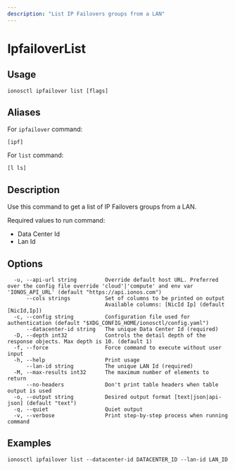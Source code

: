 ```yaml
---
description: "List IP Failovers groups from a LAN"
---
```


# IpfailoverList

## Usage

```text
ionosctl ipfailover list [flags]
```

## Aliases

For `ipfailover` command:

```text
[ipf]
```

For `list` command:

```text
[l ls]
```

## Description

Use this command to get a list of IP Failovers groups from a LAN.

Required values to run command:

* Data Center Id
* Lan Id

## Options

```text
  -u, --api-url string         Override default host URL. Preferred over the config file override 'cloud'|'compute' and env var 'IONOS_API_URL' (default "https://api.ionos.com")
      --cols strings           Set of columns to be printed on output 
                               Available columns: [NicId Ip] (default [NicId,Ip])
  -c, --config string          Configuration file used for authentication (default "$XDG_CONFIG_HOME/ionosctl/config.yaml")
      --datacenter-id string   The unique Data Center Id (required)
  -D, --depth int32            Controls the detail depth of the response objects. Max depth is 10. (default 1)
  -f, --force                  Force command to execute without user input
  -h, --help                   Print usage
      --lan-id string          The unique LAN Id (required)
  -M, --max-results int32      The maximum number of elements to return
      --no-headers             Don't print table headers when table output is used
  -o, --output string          Desired output format [text|json|api-json] (default "text")
  -q, --quiet                  Quiet output
  -v, --verbose                Print step-by-step process when running command
```

## Examples

```text
ionosctl ipfailover list --datacenter-id DATACENTER_ID --lan-id LAN_ID
```

